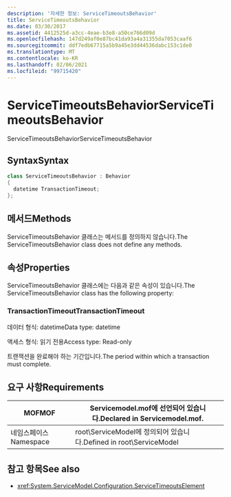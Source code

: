 ```yaml
---
description: '자세한 정보: ServiceTimeoutsBehavior'
title: ServiceTimeoutsBehavior
ms.date: 03/30/2017
ms.assetid: 4412525d-a3cc-4eae-b3e8-a50ce766d09d
ms.openlocfilehash: 147d249af0e87bc41da93a4a31355da7053caaf6
ms.sourcegitcommit: ddf7edb67715a5b9a45e3dd44536dabc153c1de0
ms.translationtype: MT
ms.contentlocale: ko-KR
ms.lasthandoff: 02/06/2021
ms.locfileid: "99715420"
---
```

# <a name="servicetimeoutsbehavior"></a><span data-ttu-id="fb544-103">ServiceTimeoutsBehavior</span><span class="sxs-lookup"><span data-stu-id="fb544-103">ServiceTimeoutsBehavior</span></span>

<span data-ttu-id="fb544-104">ServiceTimeoutsBehavior</span><span class="sxs-lookup"><span data-stu-id="fb544-104">ServiceTimeoutsBehavior</span></span>  
  
## <a name="syntax"></a><span data-ttu-id="fb544-105">Syntax</span><span class="sxs-lookup"><span data-stu-id="fb544-105">Syntax</span></span>  
  
```csharp
class ServiceTimeoutsBehavior : Behavior  
{  
  datetime TransactionTimeout;  
};  
```  
  
## <a name="methods"></a><span data-ttu-id="fb544-106">메서드</span><span class="sxs-lookup"><span data-stu-id="fb544-106">Methods</span></span>  

 <span data-ttu-id="fb544-107">ServiceTimeoutsBehavior 클래스는 메서드를 정의하지 않습니다.</span><span class="sxs-lookup"><span data-stu-id="fb544-107">The ServiceTimeoutsBehavior class does not define any methods.</span></span>  
  
## <a name="properties"></a><span data-ttu-id="fb544-108">속성</span><span class="sxs-lookup"><span data-stu-id="fb544-108">Properties</span></span>  

 <span data-ttu-id="fb544-109">ServiceTimeoutsBehavior 클래스에는 다음과 같은 속성이 있습니다.</span><span class="sxs-lookup"><span data-stu-id="fb544-109">The ServiceTimeoutsBehavior class has the following property:</span></span>  
  
### <a name="transactiontimeout"></a><span data-ttu-id="fb544-110">TransactionTimeout</span><span class="sxs-lookup"><span data-stu-id="fb544-110">TransactionTimeout</span></span>  

 <span data-ttu-id="fb544-111">데이터 형식: datetime</span><span class="sxs-lookup"><span data-stu-id="fb544-111">Data type: datetime</span></span>  
  
 <span data-ttu-id="fb544-112">액세스 형식: 읽기 전용</span><span class="sxs-lookup"><span data-stu-id="fb544-112">Access type: Read-only</span></span>  
  
 <span data-ttu-id="fb544-113">트랜잭션을 완료해야 하는 기간입니다.</span><span class="sxs-lookup"><span data-stu-id="fb544-113">The period within which a transaction must complete.</span></span>  
  
## <a name="requirements"></a><span data-ttu-id="fb544-114">요구 사항</span><span class="sxs-lookup"><span data-stu-id="fb544-114">Requirements</span></span>  
  
|<span data-ttu-id="fb544-115">MOF</span><span class="sxs-lookup"><span data-stu-id="fb544-115">MOF</span></span>|<span data-ttu-id="fb544-116">Servicemodel.mof에 선언되어 있습니다.</span><span class="sxs-lookup"><span data-stu-id="fb544-116">Declared in Servicemodel.mof.</span></span>|  
|---------|-----------------------------------|  
|<span data-ttu-id="fb544-117">네임스페이스</span><span class="sxs-lookup"><span data-stu-id="fb544-117">Namespace</span></span>|<span data-ttu-id="fb544-118">root\ServiceModel에 정의되어 있습니다.</span><span class="sxs-lookup"><span data-stu-id="fb544-118">Defined in root\ServiceModel</span></span>|  
  
## <a name="see-also"></a><span data-ttu-id="fb544-119">참고 항목</span><span class="sxs-lookup"><span data-stu-id="fb544-119">See also</span></span>

- <xref:System.ServiceModel.Configuration.ServiceTimeoutsElement>
